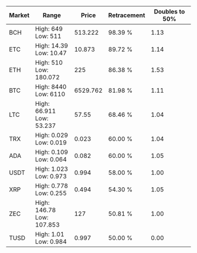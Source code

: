 | Market | Range | Price| Retracement | Doubles to 50% |
| --- | --- | --- | --- | --- |
| BCH | High: 649<br />Low: 511 | 513.222 | 98.39 % | 1.13 |
| ETC | High: 14.39<br />Low: 10.47 | 10.873 | 89.72 % | 1.14 |
| ETH | High: 510<br />Low: 180.072 | 225 | 86.38 % | 1.53 |
| BTC | High: 8440<br />Low: 6110 | 6529.762 | 81.98 % | 1.11 |
| LTC | High: 66.911<br />Low: 53.237 | 57.55 | 68.46 % | 1.04 |
| TRX | High: 0.029<br />Low: 0.019 | 0.023 | 60.00 % | 1.04 |
| ADA | High: 0.109<br />Low: 0.064 | 0.082 | 60.00 % | 1.05 |
| USDT | High: 1.023<br />Low: 0.973 | 0.994 | 58.00 % | 1.00 |
| XRP | High: 0.778<br />Low: 0.255 | 0.494 | 54.30 % | 1.05 |
| ZEC | High: 146.78<br />Low: 107.853 | 127 | 50.81 % | 1.00 |
| TUSD | High: 1.01<br />Low: 0.984 | 0.997 | 50.00 % | 0.00 |
